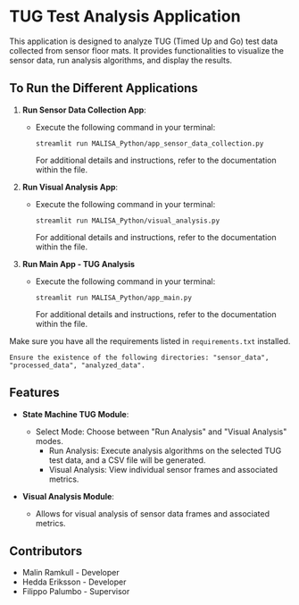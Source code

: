 # TUG Test Analysis Application

This application is designed to analyze TUG (Timed Up and Go) test data collected from sensor floor mats. It provides functionalities to visualize the sensor data, run analysis algorithms, and display the results.

## To Run the Different Applications

1. **Run Sensor Data Collection App**:
   - Execute the following command in your terminal:
     ```
     streamlit run MALISA_Python/app_sensor_data_collection.py
     ```
     For additional details and instructions, refer to the documentation within the file.
       
2. **Run Visual Analysis App**:
   - Execute the following command in your terminal:
     ```
     streamlit run MALISA_Python/visual_analysis.py
     ```
     For additional details and instructions, refer to the documentation within the file.
     
3. **Run Main App - TUG Analysis**
   - Execute the following command in your terminal:
     ```
     streamlit run MALISA_Python/app_main.py
     ```
     For additional details and instructions, refer to the documentation within the file.
     
Make sure you have all the requirements listed in `requirements.txt` installed.
```
Ensure the existence of the following directories: "sensor_data", "processed_data", "analyzed_data".
```

## Features

- **State Machine TUG Module**:
  - Select Mode: Choose between "Run Analysis" and "Visual Analysis" modes.
    - Run Analysis: Execute analysis algorithms on the selected TUG test data, and a CSV file will be generated.
    - Visual Analysis: View individual sensor frames and associated metrics.

- **Visual Analysis Module**:
  - Allows for visual analysis of sensor data frames and associated metrics.

## Contributors

- Malin Ramkull - Developer
- Hedda Eriksson - Developer
- Filippo Palumbo - Supervisor
